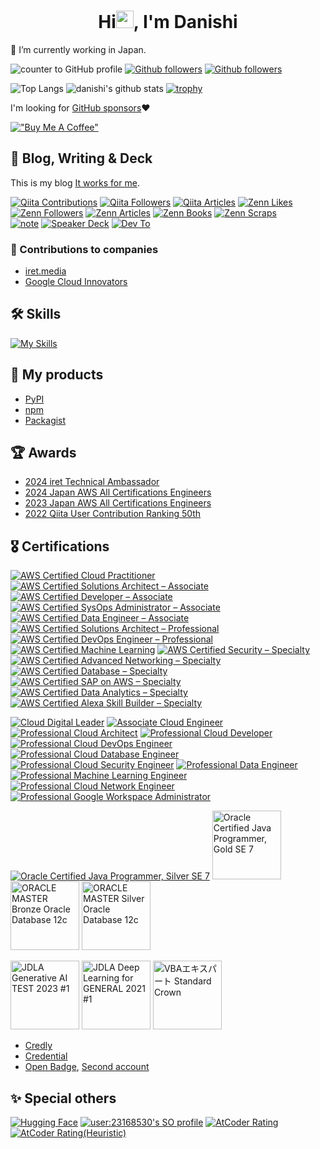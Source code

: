 <h1 align="center">Hi<img src="https://media.giphy.com/media/hvRJCLFzcasrR4ia7z/giphy.gif" width="28">, I'm Danishi</h1>

🔭 I’m currently working in Japan.

![counter to GitHub profile](https://komarev.com/ghpvc/?username=danishi&color=green)
[![Github followers](https://img.shields.io/github/stars/danishi?label=Star&style=social)](https://github.com/danishi)
[![Github followers](https://img.shields.io/github/followers/danishi?label=Follow&style=social)](https://github.com/danishi)

![Top Langs](https://github-readme-stats.vercel.app/api/top-langs/?username=danishi&hide=html)
![danishi's github stats](https://github-readme-stats.vercel.app/api?username=danishi&show_icons=true&count_private=true&line_height=40)
[![trophy](https://github-profile-trophy.vercel.app/?username=danishi)](https://github.com/ryo-ma/github-profile-trophy)

I'm looking for [GitHub sponsors](https://github.com/sponsors/danishi)❤

[!["Buy Me A Coffee"](https://www.buymeacoffee.com/assets/img/custom_images/orange_img.png)](https://www.buymeacoffee.com/danishi)

## 📝 Blog, Writing & Deck
This is my blog [It works for me](https://www.blog.danishi.net/).

[![Qiita Contributions](https://badgen.org/img/qiita/danishi/contributions?style=plastic)](https://qiita.com/danishi)
[![Qiita Followers](https://badgen.org/img/qiita/danishi/followers?style=plastic)](https://qiita.com/danishi)
[![Qiita Articles](https://badgen.org/img/qiita/danishi/articles?style=plastic)](https://qiita.com/danishi)
[![Zenn Likes](https://badgen.org/img/zenn/danishi/likes?style=plastic)](https://zenn.dev/danishi)
[![Zenn Followers](https://badgen.org/img/zenn/danishi/followers?style=plastic)](https://zenn.dev/danishi)
[![Zenn Articles](https://badgen.org/img/zenn/danishi/articles?style=plastic)](https://zenn.dev/danishi)
[![Zenn Books](https://badgen.org/img/zenn/danishi/books?style=plastic)](https://zenn.dev/danishi?tab=books)
[![Zenn Scraps](https://badgen.org/img/zenn/danishi/scraps?style=plastic)](https://zenn.dev/danishi?tab=scraps)  
[![note](https://img.shields.io/badge/note-danishi-greeen)](https://note.com/_danishi)
[![Speaker Deck](https://img.shields.io/badge/Speaker_Deck-0?style=flat&logo=speaker-deck&color=009287&logoColor=white)](https://speakerdeck.com/danishi)
[![Dev To](https://img.shields.io/badge/dev.to-0A0A0A?style=for-the-badge&logo=dev.to&logoColor=white)](https://dev.to/danishi)

### 🤝 Contributions to companies
- [iret.media](https://iret.media/author/nishida)
- [Google Cloud Innovators](https://g.dev/danishi)

## 🛠 Skills
[![My Skills](https://skillicons.dev/icons?i=aws,bash,bootstrap,c,css,docker,dynamodb,eclipse,fastapi,firebase,flask,gcp,git,github,githubactions,gmail,html,java,js,jquery,laravel,linux,md,mysql,nodejs,nuxtjs,php,postman,py,raspberrypi,sass,sqlite,ubuntu,vim,vscode,vue,vuetify,windows,wordpress)](https://skillicons.dev)

## 🎁 My products
* [PyPI](https://pypi.org/user/danishi/)
* [npm](https://www.npmjs.com/~danishi)
* [Packagist](https://packagist.org/users/danishi/packages/)

## 🏆 Awards 
* [2024 iret Technical Ambassador](https://cloudpack.jp/info/20240530.html)
* [2024 Japan AWS All Certifications Engineers](https://aws.amazon.com/jp/blogs/psa/2024-japan-aws-all-certifications-engineers/)
* [2023 Japan AWS All Certifications Engineers](https://aws.amazon.com/jp/blogs/psa/2023-japan-aws-all-certifications-engineers/)
* [2022 Qiita User Contribution Ranking 50th](https://qiita.com/Qiita/items/75a34af032d898a86679)

## &#x1f396; Certifications
[![AWS Certified Cloud Practitioner](https://images.credly.com/size/110x110/images/00634f82-b07f-4bbd-a6bb-53de397fc3a6/image.png)](https://www.credly.com/badges/4414b441-fc3e-4f1c-a02d-5c9e9811a433/public_url)
[![AWS Certified Solutions Architect – Associate](https://images.credly.com/size/110x110/images/0e284c3f-5164-4b21-8660-0d84737941bc/image.png)](https://www.credly.com/badges/e6a26627-e6d5-403a-baff-e68948f92325/public_url)
[![AWS Certified Developer – Associate](https://images.credly.com/size/110x110/images/b9feab85-1a43-4f6c-99a5-631b88d5461b/image.png)](https://www.credly.com/badges/9e4185d5-5a08-4276-81d4-8c6b0f4015ab/public_url)
[![AWS Certified SysOps Administrator – Associate](https://images.credly.com/size/110x110/images/f0d3fbb9-bfa7-4017-9989-7bde8eaf42b1/image.png)](https://www.credly.com/badges/76c2735b-2a7e-48d7-a56d-30b61b62d452/public_url)
[![AWS Certified Data Engineer – Associate](https://images.credly.com/size/110x110/images/e5c85d7f-4e50-431e-b5af-fa9d9b0596e7/image.png)](https://www.credly.com/badges/a41d27e4-1220-4d93-a66a-1029949e792a/public_url)
[![AWS Certified Solutions Architect – Professional](https://images.credly.com/size/110x110/images/2d84e428-9078-49b6-a804-13c15383d0de/image.png)](https://www.credly.com/badges/a836e6f7-87d5-426d-b963-f70fd05b99d4/public_url)
[![AWS Certified DevOps Engineer – Professional](https://images.credly.com/size/110x110/images/bd31ef42-d460-493e-8503-39592aaf0458/image.png)](https://www.credly.com/badges/1ad6a0fc-1849-4ffb-818e-d8b9c78f41e0/public_url)
[![AWS Certified Machine Learning](https://images.credly.com/size/110x110/images/778bde6c-ad1c-4312-ac33-2fa40d50a147/image.png)](https://www.credly.com/badges/3d01955a-975c-491e-9b20-7625f176ce5f/public_url)
[![AWS Certified Security – Specialty](https://images.credly.com/size/110x110/images/53acdae5-d69f-4dda-b650-d02ed7a50dd7/image.png)](https://www.credly.com/badges/8ceb1b83-95df-4910-95d9-cd9e93c6e479/public_url)
[![AWS Certified Advanced Networking – Specialty](https://images.credly.com/size/110x110/images/4d08274f-64c1-495e-986b-3143f51b1371/image.png)](https://www.credly.com/badges/ad932d30-eadb-46d3-b46e-91fa3a661812/public_url)
[![AWS Certified Database – Specialty](https://images.credly.com/size/110x110/images/885d38e4-55c0-4c35-b4ed-694e2b26be6c/image.png)](https://www.credly.com/badges/32b52cee-a3fc-4f9d-b52e-60233c4b8c76/public_url)
[![AWS Certified SAP on AWS – Specialty](https://images.credly.com/size/110x110/images/57bb7f6a-441f-4356-a2f1-7693227a475e/image.png)](https://www.credly.com/badges/283556e7-2e31-415e-a03b-059042bab3b9/public_url)
[![AWS Certified Data Analytics – Specialty](https://images.credly.com/size/110x110/images/6430efe4-0ac0-4df6-8f1b-9559d8fcdf27/image.png)](https://www.credly.com/badges/81a620bb-a8c3-4ffe-b58a-30b7dec96dad/public_url)
[![AWS Certified Alexa Skill Builder – Specialty](https://images.credly.com/size/110x110/images/dd75723c-9629-4511-8c19-154244c5423a/image.png)](https://www.credly.com/badges/3ecafdd9-6247-465e-9107-d7be32637e1f/public_url)

[![Cloud Digital Leader](https://images.credly.com/size/110x110/images/300d4058-0dbd-47b1-96ad-63ff89e41d2b/image.png)](https://www.credly.com/badges/e7d3b41a-5f8a-44df-bf3e-74cde10ceaf0/public_url)
[![Associate Cloud Engineer](https://images.credly.com/size/110x110/images/f6c4798e-59c9-4e94-8383-58a9041e8a7f/image.png)](https://www.credly.com/badges/c2288c96-f26f-4179-8ef0-f50e0ee9e7f9/public_url)
[![Professional Cloud Architect](https://images.credly.com/size/110x110/images/d96faaa1-8c14-4d2d-8927-46f33ccf4523/image.png)](https://www.credly.com/badges/e0500e94-faee-4bfe-a744-ec0f4455bec3/public_url)
[![Professional Cloud Developer](https://images.credly.com/size/110x110/images/10227907-54b6-466f-a52c-1a26948f0aaf/image.png)](https://www.credly.com/badges/fb52ac65-75e1-49c9-8a0b-d34495a34527/public_url)
[![Professional Cloud DevOps Engineer](https://images.credly.com/size/110x110/images/9baf2afb-e107-4acc-b886-5d8112581e73/image.png)](https://www.credly.com/badges/99d03267-9d86-45c2-a02c-bed9153e2c9c/public_url)
[![Professional Cloud Database Engineer](https://images.credly.com/size/110x110/images/275e69a5-33a8-4d9c-bad4-2bdc0dfb7d40/image.png)](https://www.credly.com/badges/f3e4b501-32dd-455f-bb90-2e719893db57/public_url)
[![Professional Cloud Security Engineer](https://images.credly.com/size/110x110/images/7bb9dc2d-53b4-412c-8bc7-8ea90556710d/image.png)](https://www.credly.com/badges/c15fbc2d-9fd4-46f8-9d19-658e742f19f1/public_url)
[![Professional Data Engineer](https://images.credly.com/size/110x110/images/d7d0d0f5-ea0b-4b3f-a76f-93934726573d/image.png)](https://www.credly.com/badges/bb89744b-8097-4cc9-8805-a9b121559053/public_url)
[![Professional Machine Learning Engineer](https://images.credly.com/size/110x110/images/05e71e7e-92a1-4821-8530-4176b2e3c4b4/image.png)](https://www.credly.com/badges/9bb26cfa-2b11-4fa7-9182-cc103f20ae0b/public_url)
[![Professional Cloud Network Engineer](https://images.credly.com/size/110x110/images/08a802bf-f2fa-44fb-8110-92acf6195738/image.png)](https://www.credly.com/badges/e89672b5-4380-40bd-9366-57b9d800b99c/public_url)
[![Professional Google Workspace Administrator](https://images.credly.com/size/110x110/images/8848cf4b-31e8-4bf8-b76f-f831f4db433b/image.png)](https://www.credly.com/badges/a7bf85ea-fb18-4f85-8eed-680b4a00c2f0/public_url)

[![Oracle Certified Java Programmer, Silver SE 7](https://images.credly.com/size/110x110/images/ce8187a0-700e-4757-9d4e-dcb3f2f88f56/Japan_Silver_Java_SE_7_Programmer_Badge__3_.png)](https://www.credly.com/badges/23481bf4-c869-4013-a66c-ccdf2a322457/public_url)
[<img height="110" width="110" src="https://images.credly.com/images/b5f4764e-10b5-452d-becd-900a59c0986b/Japan_Gold_Java_SE_7_Programmer_Badge__1_.png" alt="Oracle Certified Java Programmer, Gold SE 7"/>](https://www.credly.com/badges/d2294941-0851-45c1-bb5e-7e926ab28434/public_url)
[<img height="110" width="110" src="https://images.credly.com/images/26b2b8e1-fd0e-4437-942a-5230687425e8/Japan_Master_Bronze_Oracle_Database_12c_Badge__1_.png" alt="ORACLE MASTER Bronze Oracle Database 12c"/>](https://www.credly.com/badges/51f318fe-f00a-41d4-91e7-39cb89f4e525/public_url)
[<img height="110" width="110" src="https://images.credly.com/images/92367361-e44a-43e1-9743-2ca7d68c690d/Japan_Master_Silver_Oracle_DB_12c_Badge__1_.png" alt="ORACLE MASTER Silver Oracle Database 12c"/>](https://www.credly.com/badges/03be280d-3f57-4866-a848-2d05a061d6fe/public_url)

[<img height="110" width="110" src="https://github.com/danishi/danishi/assets/13270461/9426f11b-054a-4047-bbd1-4c2aaf137bd2" alt="JDLA Generative AI TEST 2023 #1"/>](https://www.openbadge-global.com/api/v1.0/openBadge/v2/Wallet/Public/GetAssertionShare/VHNLcEwrVGJwRWg4R2YxZFZiUkU2UT09)
[<img height="110" width="110" src="https://github.com/danishi/danishi/assets/13270461/4162276c-2a59-466a-9172-e23c6dcecae1" alt="JDLA Deep Learning for GENERAL 2021 #1"/>](https://www.openbadge-global.com/api/v1.0/openBadge/v2/Wallet/Public/GetAssertionShare/dllYNUJSVHp4aHgxRnpMV2ljM1MzUT09)
[<img height="110" width="110" src="https://github.com/danishi/danishi/assets/13270461/b831f309-ca36-441f-97e1-87bbff37d277" alt="VBAエキスパート Standard Crown"/>](https://www.openbadge-global.com/api/v1.0/openBadge/v2/Wallet/Public/GetAssertionShare/R3MreS9seHFiK2cyaGpWZHNGWUFRUT09)

* [Credly](https://www.credly.com/users/shunji-nishida.edaa312b/badges?sort=-state_updated_at&page=1)
* [Credential](https://www.credential.net/profile/shunjinishida518395/wallet)
* [Open Badge](https://www.openbadge-global.com/ns/portal/openbadge/public/assertions/user/TS83WnQzbzRpZXVsUzlnM1ZxNUFMQT09), [Second account](https://www.openbadge-global.com/ns/portal/openbadge/public/assertions/user/WktCZUNiY0xrSXY2NWRTWmxuZ2FZdz09)

## ✨ Special others
[![Hugging Face](https://img.shields.io/badge/%F0%9F%A4%97%20Hugging%20Face-danishi-yellow)](https://huggingface.co/danishi411)
[![user:23168530's SO profile](https://stackoverflow-readme-profile.johannchopin.fr/profile-small/23168530?theme=default)](https://stackoverflow.com/users/23168530/danishi)
[![AtCoder Rating](https://badgen.org/img/atcoder/danishi/rating/algorithm?style=plastic)](https://atcoder.jp/users/danishi?contestType=algo)
[![AtCoder Rating(Heuristic)](https://badgen.org/img/atcoder/danishi/rating/heuristic?style=plastic)](https://atcoder.jp/users/danishi?contestType=heuristic)
